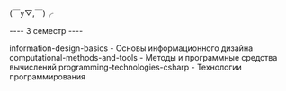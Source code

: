 (￣y▽,￣)╭ 

---- 3 семестр ----

information-design-basics - Основы информационного дизайна
computational-methods-and-tools - Методы и программные средства вычислений
programming-technologies-csharp - Технологии программирования
